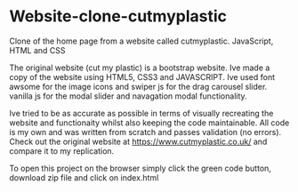 # Website-clone-cutmyplastic
Clone of the home page from a website called cutmyplastic. JavaScript, HTML and CSS

The original website (cut my plastic) is a bootstrap website. Ive made a copy of the website using HTML5, CSS3 and JAVASCRIPT. Ive used font awsome for the image icons and swiper js for the drag carousel slider. vanilla js for the modal slider and navagation modal functionality.

Ive tried to be as accurate as possible in terms of visually recreating the website and functionaity whilst also keeping the code maintainable. All code is my own and was written from scratch and passes validation (no errors). Check out the original website at https://www.cutmyplastic.co.uk/ and compare it to my replication.

To open this project on the browser simply click the green code button, download zip file and click on index.html
